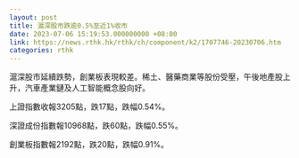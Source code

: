 ```yaml
---
layout: post
title: 滬深股市跌逾0.5%至近1%收市
date: 2023-07-06 15:19:53.000000000 +08:00
link: https://news.rthk.hk/rthk/ch/component/k2/1707746-20230706.htm
categories: rthk
---
```


滬深股市延續跌勢，創業板表現較差。稀土、醫藥商業等股份受壓，午後地產股上升，汽車產業鏈及人工智能概念股向好。

上證指數收報3205點，跌17點，跌幅0.54%。

深證成份指數報10968點，跌60點，跌幅0.55%。

創業板指數報2192點，跌20點，跌幅0.91%。
